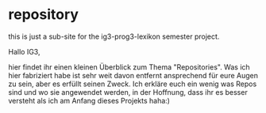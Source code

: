 # repository

this is just a sub-site for the ig3-prog3-lexikon semester project.

Hallo IG3,

hier findet ihr einen kleinen Überblick zum Thema "Repositories". Was ich hier fabriziert habe ist sehr weit davon entfernt ansprechend für eure Augen zu sein, aber es erfüllt seinen Zweck. Ich erkläre euch ein wenig was Repos sind und wo sie angewendet werden, in der Hoffnung, dass ihr es besser versteht als ich am Anfang dieses Projekts haha:)